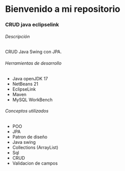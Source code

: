 # Bienvenido a mi repositorio


### CRUD java eclipselink

###### Descripción
CRUD Java Swing con JPA.

###### Herramientas de desarrollo
- Java openJDK 17
- NetBeans 21
- EclipseLink
- Maven
- MySQL WorkBench


###### Conceptos utilizados
- POO
- JPA
- Patron de diseño
- Java swing
- Collections (ArrayList)
- Sql
- CRUD
- Validacion de campos
